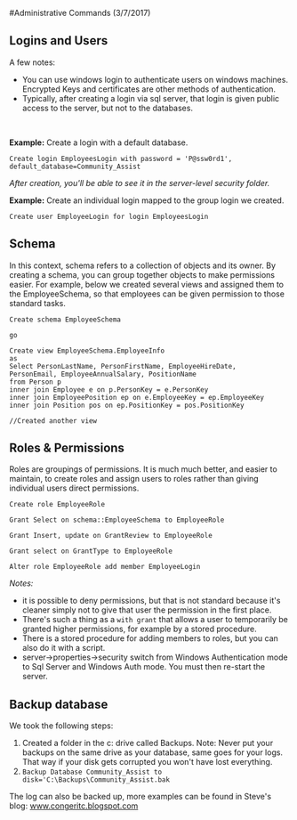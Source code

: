 
#Administrative Commands (3/7/2017)
<br/>
## Logins and Users
A few notes: 
- You can use windows login to authenticate users on windows machines. Encrypted Keys and certificates are other methods of authentication. 
- Typically, after creating a login via sql server, that login is given public access to the server, but not to the databases. 

<br/>

**Example:** Create a login with a default database. 
```
Create login EmployeesLogin with password = 'P@ssw0rd1', default_database=Community_Assist
```
*After creation, you'll be able to see it in the server-level security folder.* 

**Example:** Create an individual login mapped to the group login we created. 
```
Create user EmployeeLogin for login EmployeesLogin 
```


## Schema
In this context, schema refers to a collection of objects and its owner. 
By creating a schema, you can group together objects to make permissions easier. For example, below we created several views and assigned them to the EmployeeSchema, so that employees can be given permission to those standard tasks. 

```
Create schema EmployeeSchema 

go

Create view EmployeeSchema.EmployeeInfo
as
Select PersonLastName, PersonFirstName, EmployeeHireDate,
PersonEmail, EmployeeAnnualSalary, PositionName
from Person p 
inner join Employee e on p.PersonKey = e.PersonKey
inner join EmployeePosition ep on e.EmployeeKey = ep.EmployeeKey
inner join Position pos on ep.PositionKey = pos.PositionKey

//Created another view
```

## Roles & Permissions
Roles are groupings of permissions. It is much much better, and easier to maintain, to create roles and assign users to roles rather than giving individual users direct permissions. 

```
Create role EmployeeRole

Grant Select on schema::EmployeeSchema to EmployeeRole

Grant Insert, update on GrantReview to EmployeeRole 

Grant select on GrantType to EmployeeRole

Alter role EmployeeRole add member EmployeeLogin
```

*Notes:* 
- it is possible to deny permissions, but that is not standard because it's cleaner simply not to give that user the permission in the first place.
- There's such a thing as a `with grant` that allows a user to temporarily be granted higher permissions, for example by a stored procedure. 
- There is a stored procedure for adding members to roles, but you can also do it with a script. 
- server->properties->security switch from Windows Authentication mode to Sql Server and Windows Auth mode. You must then re-start the server. 

## Backup database
We took the following steps: 
1. Created a folder in the c: drive called Backups. Note: Never put your backups on the same drive as your database, same goes for your logs. That way if your disk gets corrupted you won't have lost everything. 
2. `Backup Database Community_Assist to disk='C:\Backups\Community_Assist.bak`

The log can also be backed up, more examples can be found in Steve's blog: www.congeritc.blogspot.com


